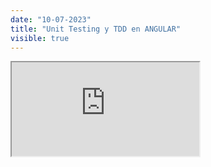 ```yaml
---
date: "10-07-2023"
title: "Unit Testing y TDD en ANGULAR"
visible: true
---
```

<iframe src="https://www.youtube.com/embed/8YgOg8qHkiI" allowfullscreen></iframe>
